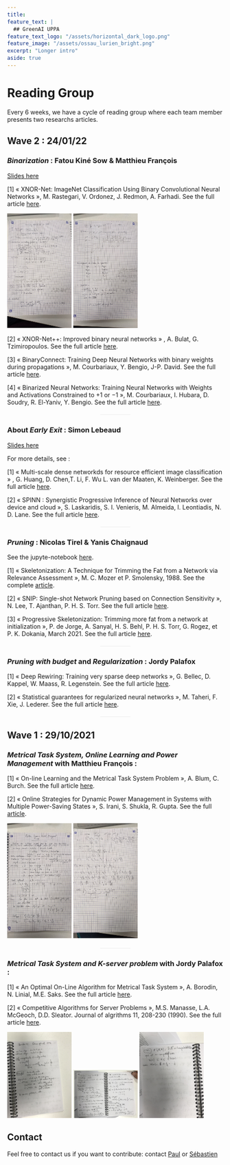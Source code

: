 ```yaml
---
title: 
feature_text: |
  ## GreenAI UPPA 
feature_text_logo: "/assets/horizontal_dark_logo.png"
feature_image: "/assets/ossau_lurien_bright.png"
excerpt: "Longer intro"
aside: true 
---
```


# Reading Group

Every 6 weeks, we have a cycle of reading group where each team member presents two researchs articles.

## Wave 2 : 24/01/22

### *Binarization* : Fatou Kiné Sow & Matthieu François 

<a href="reading/vague-janvier-2022/BNN.pdf">Slides here</a>

[1] « XNOR-Net: ImageNet Classification Using Binary
Convolutional Neural Networks », M. Rastegari, V. Ordonez, J. Redmon, A. Farhadi. See the full article <a href="https://arxiv.org/pdf/1603.05279.pdf ">here</a>. 
<p float="left">
  <img src="/images/reading/vague-janvier-2022/mf/PXL_20220131_095525754.jpg" alt="alt text" title="handwritten note 1" width="150"/>
  <img src="/images/reading/vague-janvier-2022/mf/PXL_20220131_095539290.jpg" alt="alt text" title="handwritten note 2" width="150"/>
</p>

[2] « XNOR-Net++: Improved binary neural networks » , A. Bulat, G. Tzimiropoulos. See the full article <a href="https://arxiv.org/pdf/1909.13863.pdf">here</a>. 


[3] « BinaryConnect: Training Deep Neural Networks with binary weights during propagations »,  M. Courbariaux, Y. Bengio, J-P. David. See the full article <a href="https://arxiv.org/pdf/1511.00363.pdf">here</a>. 

[4] « Binarized Neural Networks: Training Neural Networks with Weights and Activations Constrained to +1 or −1 », M. Courbariaux, I. Hubara, D. Soudry, R. El-Yaniv, Y. Bengio. See the full article <a href="https://arxiv.org/pdf/1602.02830.pdf">here</a>. 

<div style="margin-top:0px;margin-bottom:40px;height:1px;width:70px;margin:20px auto 25px;background:#ebebeb;display:block;border:none;"></div>

### About *Early Exit* : Simon Lebeaud

<a href="/vague-janvier-2022/EarlyExits.pdf">Slides here</a>

For more details, see :

[1] « Multi-scale dense networkds for resource efficient image classification » , G. Huang, D. Chen,T. Li, F. Wu
L. van der Maaten, K. Weinberger. See the full article <a href="https://arxiv.org/pdf/1703.09844.pdf">here</a>.

[2] « SPINN : Synergistic Progressive Inference of Neural Networks over device and cloud », S. Laskaridis, S. I. Venieris,
M. Almeida, I. Leontiadis, N. D. Lane. See the full article <a href="https://arxiv.org/pdf/2008.06402.pdf">here</a>.




<div style="margin-top:0px;margin-bottom:40px;height:1px;width:70px;margin:20px auto 25px;background:#ebebeb;display:block;border:none;"></div>

### *Pruning* : Nicolas Tirel & Yanis Chaignaud

See the jupyte-notebook <a href="reading/vague-janvier-2022/Pruning_SNIP_FORCE/Force_pruning.ipynb">here</a>.

[1] « Skeletonization: A Technique for Trimming the Fat from a Network via Relevance Assessment », M. C. Mozer et P. Smolensky, 1988.
See the complete <a href="https://www.semanticscholar.org/paper/Skeletonization%3A-A-Technique-for-Trimming-the-Fat-a-Mozer-Smolensky/a87953825b0bea2a5d52bfccf09d2518295c5053">article</a>. 


[2] « SNIP: Single-shot Network Pruning based on Connection Sensitivity », N. Lee, T. Ajanthan, P. H. S. Torr. See the full article <a href="http://arxiv.org/abs/1810.02340">here</a>.


[3] « Progressive Skeletonization: Trimming more fat from a network at initialization », P. de Jorge, A. Sanyal, H. S. Behl, P. H. S. Torr, G. Rogez, et P. K. Dokania,  March 2021. See the full article <a href="http://arxiv.org/abs/2006.09081">here</a>.


<div style="margin-top:0px;margin-bottom:40px;height:1px;width:70px;margin:20px auto 25px;background:#ebebeb;display:block;border:none;"></div>

### *Pruning with budget* and *Regularization* : Jordy Palafox
[1] « Deep Rewiring: Training very sparse deep networks », G. Bellec, D. Kappel, W. Maass, R. Legenstein. See the full article <a href="https://arxiv.org/pdf/1711.05136.pdf">here</a>.

[2] « Statistical guarantees for regularized neural networks », M. Taheri, F. Xie, J. Lederer. See the full article <a href="https://www.sciencedirect.com/science/article/pii/S0893608021001714">here</a>.

<div style="margin-top:0px;margin-bottom:40px;height:1px;width:70px;margin:20px auto 25px;background:#ebebeb;display:block;border:none;"></div>


## Wave 1 : 29/10/2021

### *Metrical Task System, Online Learning and Power Management* with Matthieu François :

[1] « On-line Learning and the Metrical Task System Problem », A. Blum, C. Burch. See the full article <a href="https://link.springer.com/article/10.1023/A:1007621832648">here</a>.


[2] « Online Strategies for Dynamic Power Management in Systems with Multiple Power-Saving States », S. Irani, S. Shukla, R. Gupta. See the full <a href="https://citeseerx.ist.psu.edu/viewdoc/download?doi=10.1.1.215.8295&rep=rep1&type=pdf">article</a>.


<p float="left">
  <img src="/images/reading/vague-octobre-2021/mf/PXL_20220131_095753838.jpg" alt="alt text" title="handwritten note 1" width="150"/>
  <img src="/images/reading/vague-octobre-2021/mf/PXL_20220131_095800957.jpg" alt="alt text" title="handwritten note 2" width="150"/>
</p>

<div style="margin-top:0px;margin-bottom:40px;height:1px;width:70px;margin:20px auto 25px;background:#ebebeb;display:block;border:none;"></div>

### *Metrical Task System and K-server problem* with Jordy Palafox :

[1] « An Optimal On-Line Algorithm for Metrical Task System », A. Borodin, N. Linial, M.E. Saks. See the full article <a href="https://www.cs.huji.ac.il/~nati/PAPERS/bls_online.pdf">here</a>.


[2]
« Competitive Algorithms for Server Problems », M.S. Manasse, L.A. McGeoch, D.D. Sleator. Journal of algrithms 11, 208-230 (1990). See the full article <a href="https://www.sciencedirect.com/science/article/pii/019667749090003W">here</a>.

<p float="left">
  <img src="/images/reading/vague-octobre-2021/jp/IMG_1989.jpg" alt="alt text" title="handwritten note 1" width="150"/>
  <img src="/images/reading/vague-octobre-2021/jp/IMG_1990.jpg" alt="alt text" title="handwritten note 2" width="150"/>
  <img src="/images/reading/vague-octobre-2021/jp/IMG_1991.jpg" alt="alt text" title="handwritten note 3" width="150"/>
</p>

## Contact

Feel free to contact us if you want to contribute: contact [Paul](mailto:paul.gay@univ-pau.fr) or [Sébastien](https://sebastienloustau.github.io)
